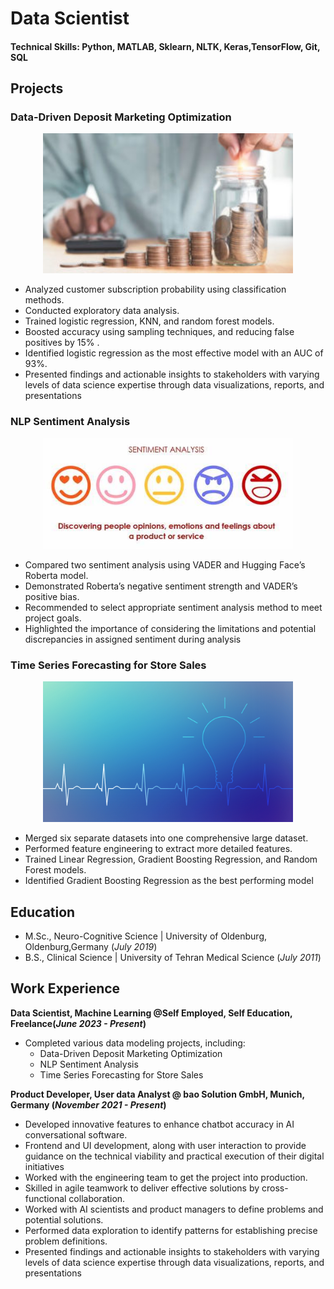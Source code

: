 # Data Scientist

#### Technical Skills: Python, MATLAB, Sklearn, NLTK, Keras,TensorFlow, Git, SQL

## Projects

###  Data-Driven Deposit Marketing Optimization
<p align="center">
    <img width="400" src="/images/Rincian-Biaya-Operasi.jpg" alt="Material Bread logo">
</p>

[]()
- Analyzed customer subscription probability using classification methods.
- Conducted exploratory data analysis.
- Trained logistic regression, KNN, and random forest models.
- Boosted accuracy using sampling techniques, and reducing false positives by 15% .
- Identified logistic regression as the most effective model with an AUC of 93%.
- Presented findings and actionable insights to stakeholders with varying levels of data
science expertise through data visualizations, reports, and presentations
![]()


### NLP Sentiment Analysis
<p align="center">
    <img width="400" src="/images/OIP.jpg" alt="Material Bread logo">
</p>

[]()
- Compared two sentiment analysis using VADER and Hugging Face’s Roberta model.
- Demonstrated Roberta’s negative sentiment strength and VADER’s positive bias.
- Recommended to select appropriate sentiment analysis method to meet project goals.
- Highlighted the importance of considering the limitations and potential discrepancies in assigned sentiment during analysis
![]()

### Time Series Forecasting for Store Sales
<p align="center">
    <img width="400" src="/images/aaa2.gif">
</p>

[]()
- Merged six separate datasets into one comprehensive large dataset.
- Performed feature engineering to extract more detailed features.
- Trained Linear Regression, Gradient Boosting Regression, and Random Forest models.
- Identified Gradient Boosting Regression as the best performing model
![]()

## Education						       		
- M.Sc., Neuro-Cognitive Science	| University of Oldenburg, Oldenburg,Germany (_July 2019_)	 			        		
- B.S., Clinical Science | University of Tehran Medical Science (_July 2011_)

## Work Experience
**Data Scientist, Machine Learning @Self Employed, Self Education, Freelance(_June 2023 - Present_)**
- Completed various data modeling projects, including: 
  - Data-Driven Deposit Marketing Optimization
  - NLP Sentiment Analysis
  - Time Series Forecasting for Store Sales  


**Product Developer, User data Analyst @ bao Solution GmbH, Munich, Germany (_November 2021 - Present_)**
- Developed innovative features to enhance chatbot accuracy in AI conversational software.
- Frontend and UI development, along with user interaction to provide guidance on the technical viability and practical execution of their digital initiatives
-  Worked with the engineering team to get the project into production.
- Skilled in agile teamwork to deliver effective solutions by cross-functional collaboration.
- Worked with AI scientists and product managers to define problems and potential solutions.
- Performed data exploration to identify patterns for establishing precise problem definitions.
- Presented findings and actionable insights to stakeholders with varying levels of data science expertise through data visualizations, reports, and presentations



